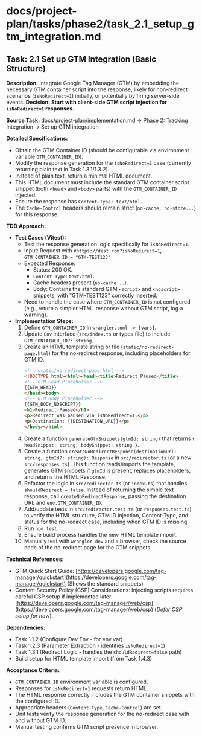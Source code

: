 # docs/project-plan/tasks/phase2/task_2.1_setup_gtm_integration.md

## Task: 2.1 Set up GTM Integration (Basic Structure)

**Description:**
Integrate Google Tag Manager (GTM) by embedding the necessary GTM container script into the response, likely for non-redirect scenarios (`isNoRedirect=1`) initially, or potentially by firing server-side events. **Decision: Start with client-side GTM script injection for `isNoRedirect=1` responses.**

**Source Task:**
docs/project-plan/implementation.md -> Phase 2: Tracking Integration -> Set up GTM integration

**Detailed Specifications:**
- Obtain the GTM Container ID (should be configurable via environment variable `GTM_CONTAINER_ID`).
- Modify the response generation for the `isNoRedirect=1` case (currently returning plain text in Task 1.3.1/1.3.2).
- Instead of plain text, return a minimal HTML document.
- This HTML document must include the standard GTM container script snippet (both `<head>` and `<body>` parts) with the `GTM_CONTAINER_ID` injected.
- Ensure the response has `Content-Type: text/html`.
- The `Cache-Control` headers should remain strict (`no-cache, no-store...`) for this response.

**TDD Approach:**

*   **Test Cases (Vitest):**
    *   Test the response generation logic specifically for `isNoRedirect=1`.
    *   Input: Request with `#https://dest.com?isNoRedirect=1`, `GTM_CONTAINER_ID = "GTM-TEST123"`
    *   Expected Response:
        *   Status: 200 OK.
        *   `Content-Type`: `text/html`.
        *   Cache headers present (`no-cache...`).
        *   Body: Contains the standard GTM `<script>` and `<noscript>` snippets, with "GTM-TEST123" correctly inserted.
    *   Need to handle the case where `GTM_CONTAINER_ID` is not configured (e.g., return a simpler HTML response without GTM script, log a warning).
*   **Implementation Steps:**
    1.  Define `GTM_CONTAINER_ID` in `wrangler.toml -> [vars]`.
    2.  Update `Env` interface (`src/index.ts` or types file) to include `GTM_CONTAINER_ID?: string`.
    3.  Create an HTML template string or file (`static/no-redirect-page.html`) for the no-redirect response, including placeholders for GTM ID.
        ```html
        <!-- static/no-redirect-page.html -->
        <!DOCTYPE html><html><head><title>Redirect Paused</title>
        <!-- GTM Head Placeholder -->
        {{GTM_HEAD}}
        </head><body>
        <!-- GTM Body Placeholder -->
        {{GTM_BODY_NOSCRIPT}}
        <h1>Redirect Paused</h1>
        <p>Redirect was paused via isNoRedirect=1.</p>
        <p>Destination: {{DESTINATION_URL}}</p>
        </body></html>
        ```
    4.  Create a function `generateGtmSnippets(gtmId: string)` that returns `{ headSnippet: string, bodySnippet: string }`.
    5.  Create a function `createNoRedirectResponse(destinationUrl: string, gtmId?: string): Response` in `src/redirector.ts` (or a new `src/responses.ts`). This function reads/imports the template, generates GTM snippets if `gtmId` is present, replaces placeholders, and returns the HTML Response.
    6.  Refactor the logic in `src/redirector.ts` (or `index.ts`) that handles `shouldRedirect = false`. Instead of returning the simple text response, call `createNoRedirectResponse`, passing the destination URL and `env.GTM_CONTAINER_ID`.
    7.  Add/update tests in `src/redirector.test.ts` (or `responses.test.ts`) to verify the HTML structure, GTM ID injection, Content-Type, and status for the no-redirect case, including when GTM ID is missing.
    8.  Run `npm test`.
    9.  Ensure build process handles the new HTML template import.
    10. Manually test with `wrangler dev` and a browser, check the source code of the no-redirect page for the GTM snippets.

**Technical References:**
- GTM Quick Start Guide: [https://developers.google.com/tag-manager/quickstart](https://developers.google.com/tag-manager/quickstart) (Shows the standard snippets)
- Content Security Policy (CSP) Considerations: Injecting scripts requires careful CSP setup if implemented later. [https://developers.google.com/tag-manager/web/csp](https://developers.google.com/tag-manager/web/csp) (*Defer CSP setup for now*).

**Dependencies:**
- Task 1.1.2 (Configure Dev Env - for env var)
- Task 1.2.3 (Parameter Extraction - identifies `isNoRedirect=1`)
- Task 1.3.1 (Redirect Logic - handles the `shouldRedirect=false` path)
- Build setup for HTML template import (from Task 1.4.3)

**Acceptance Criteria:**
- `GTM_CONTAINER_ID` environment variable is configured.
- Responses for `isNoRedirect=1` requests return HTML.
- The HTML response correctly includes the GTM container snippets with the configured ID.
- Appropriate headers (`Content-Type`, `Cache-Control`) are set.
- Unit tests verify the response generation for the no-redirect case with and without GTM ID.
- Manual testing confirms GTM script presence in browser. 